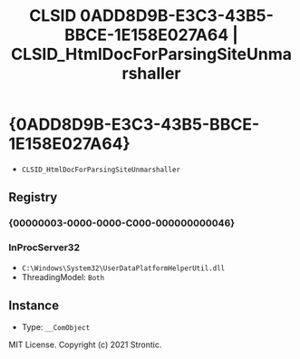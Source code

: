 ﻿---
title: "CLSID 0ADD8D9B-E3C3-43B5-BBCE-1E158E027A64 | CLSID_HtmlDocForParsingSiteUnmarshaller"
excerpt: What is COM-Object CLSID 0ADD8D9B-E3C3-43B5-BBCE-1E158E027A64?
---

# {0ADD8D9B-E3C3-43B5-BBCE-1E158E027A64}

* `CLSID_HtmlDocForParsingSiteUnmarshaller`

## Registry


### {00000003-0000-0000-C000-000000000046}


### InProcServer32

* `C:\Windows\System32\UserDataPlatformHelperUtil.dll`
* ThreadingModel: `Both`

## Instance

* Type: `__ComObject`

MIT License. Copyright (c) 2021 Strontic.


